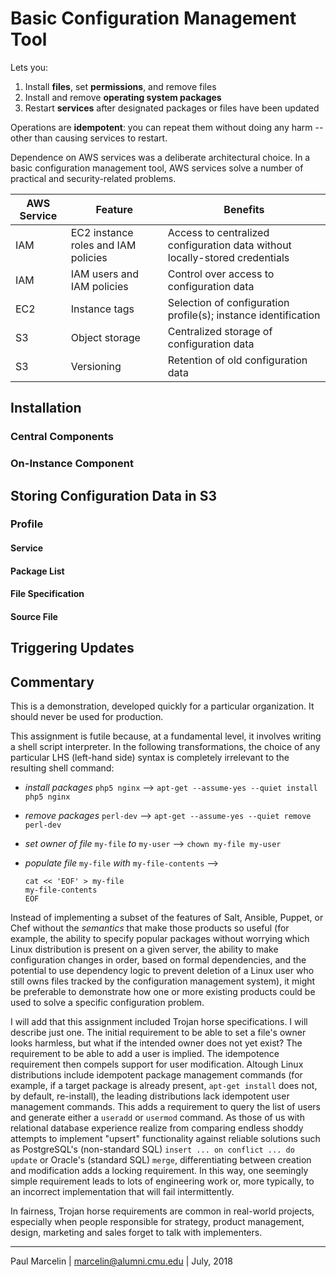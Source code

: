 # Basic Configuration Management Tool

Lets you:

1. Install **files**, set **permissions**, and remove files
3. Install and remove **operating system packages**
3. Restart **services** after designated packages or files have been updated
 
Operations are **idempotent**: you can repeat them without doing any harm -- other than causing services to restart.

Dependence on AWS services was a deliberate architectural choice. In a basic configuration management tool, AWS services solve a number of practical and security-related problems.

|AWS Service|Feature|Benefits|
|--|--|--|
|IAM|EC2 instance roles and IAM policies|Access to centralized configuration data without locally-stored credentials|
|IAM|IAM users and IAM policies|Control over access to configuration data|
|EC2|Instance tags|Selection of configuration profile(s); instance identification|
|S3|Object storage|Centralized storage of configuration data|
|S3|Versioning|Retention of old configuration data|

## Installation

### Central Components

### On-Instance Component

## Storing Configuration Data in S3

### Profile

#### Service

#### Package List

#### File Specification

#### Source File

## Triggering Updates

## Commentary

This is a demonstration, developed quickly for a particular organization. It should never be used for production. 

This assignment is futile because, at a fundamental level, it involves writing a shell script interpreter. In the following transformations, the choice of any particular LHS (left-hand side) syntax is completely irrelevant to the resulting shell command:

 * _install packages_ `php5 nginx` ⟶ `apt-get --assume-yes --quiet install php5 nginx`
 
 * _remove packages_ `perl-dev` ⟶ `apt-get --assume-yes --quiet remove perl-dev`
 
 * _set owner of file_ `my-file` _to_ `my-user` ⟶ `chown my-file my-user`

 * _populate file_ `my-file` _with_ `my-file-contents` ⟶
 
   ```
   cat << 'EOF' > my-file
   my-file-contents
   EOF
   ```

Instead of implementing a subset of the features of Salt, Ansible, Puppet, or Chef without the _semantics_ that make those products so useful (for example, the ability to specify popular packages without worrying which Linux distribution is present on a given server, the ability to make configuration changes in order, based on formal dependencies, and the potential to use dependency logic to prevent deletion of a Linux user who still owns files tracked by the configuration management system), it might be preferable to demonstrate how one or more existing products could be used to solve a specific configuration problem.

I will add that this assignment included Trojan horse specifications. I will describe just one. The initial requirement to be able to set a file's owner looks harmless, but what if the intended owner does not yet exist? The requirement to be able to add a user is implied. The idempotence requirement then compels support for user modification. Altough Linux distributions include idempotent package management commands (for example, if a target package is already present, `apt-get install` does not, by default, re-install), the leading distributions lack idempotent user management commands. This adds a requirement to query the list of users and generate either a `useradd` or `usermod` command. As those of us with relational database experience realize from comparing endless shoddy attempts to implement "upsert" functionality against reliable solutions such as PostgreSQL's (non-standard SQL) `insert ... on conflict ... do update` or Oracle's (standard SQL) `merge`, differentiating between creation and modification adds a locking requirement. In this way, one seemingly simple requirement leads to lots of engineering work or, more typically, to an incorrect implementation that will fail intermittently.

In fairness, Trojan horse requirements are common in real-world projects, especially when people responsible for strategy, product management, design, marketing and sales forget to talk with implementers.

---

Paul Marcelin | <marcelin@alumni.cmu.edu> | July, 2018
